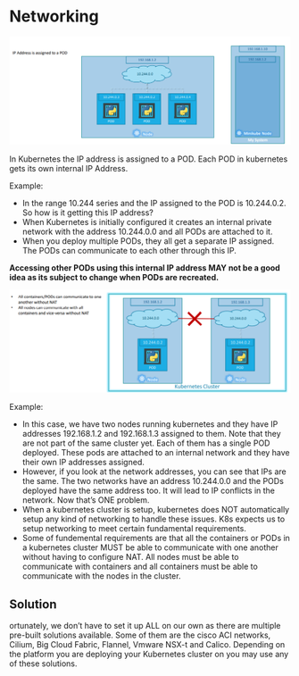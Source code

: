 # Networking

![Scale](../images/k8s-networking-1.png)

In Kubernetes the IP address is assigned to a POD. Each POD in kubernetes gets its own internal IP Address. 

Example: 
* In the range 10.244 series and the IP assigned to the POD is 10.244.0.2. So how is it getting this IP address? 
* When Kubernetes is initially configured it creates an internal private network with the address 10.244.0.0 and all PODs are attached to it. 
* When you deploy multiple PODs, they all get a separate IP assigned. The PODs can communicate to each other through this IP.

**Accessing other PODs using this internal IP address MAY not be a good idea as its subject to change when PODs are recreated.**

![Scale](../images/k8s-networking-2.png)

Example:
* In this case, we have two nodes running kubernetes and they have IP addresses 192.168.1.2 and 192.168.1.3 assigned to them. Note that they are not part of the same cluster yet. Each of them has a single POD deployed. These pods are attached to an internal network and they have their own IP addresses assigned. 
* However, if you look at the network addresses, you can see that IPs are the same. The two networks have an address 10.244.0.0 and the PODs deployed have the same address too. It will lead to IP conflicts in the network. Now that’s ONE problem. 
* When a kubernetes cluster is setup, kubernetes does NOT automatically setup any kind of networking to handle these issues. K8s expects us to setup networking to meet certain fundamental requirements. 
* Some of fundemental requirements are that all the containers or PODs in a kubernetes cluster MUST be able to communicate with one another without having to configure NAT. All nodes must be able to communicate with containers and all containers must be able to communicate with the nodes in the cluster. 

## Solution 
ortunately, we don’t have to set it up ALL on our own as there are multiple pre-built solutions available. Some of them are the cisco ACI networks, Cilium, Big Cloud Fabric, Flannel, Vmware NSX-t and Calico. Depending on the platform you are deploying your Kubernetes cluster on you may use any of these solutions.